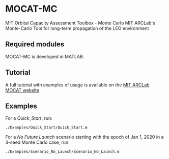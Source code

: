 # MOCAT-MC
MIT Orbital Capacity Assessment Toolbox - Monte Carlo
MIT ARCLab's Monte-Carlo Tool for long-term propagation of the LEO environment

## Required modules
MOCAT-MC is developed in MATLAB.

## Tutorial
A full tutorial with examples of usage is available on the [MIT ARCLab MOCAT website](https://arclab-mit.github.io/MOCAT_website/)

## Examples
For a _Quick_Start_, run:

`./Examples/Quick_Start/Quick_Start.m`

For a _No Future Launch_ scenario starting with the epoch of Jan 1, 2020 in a 3-seed Monte Carlo case, run:

`./Examples/Scenario_No_Launch/Scenario_No_Launch.m`
